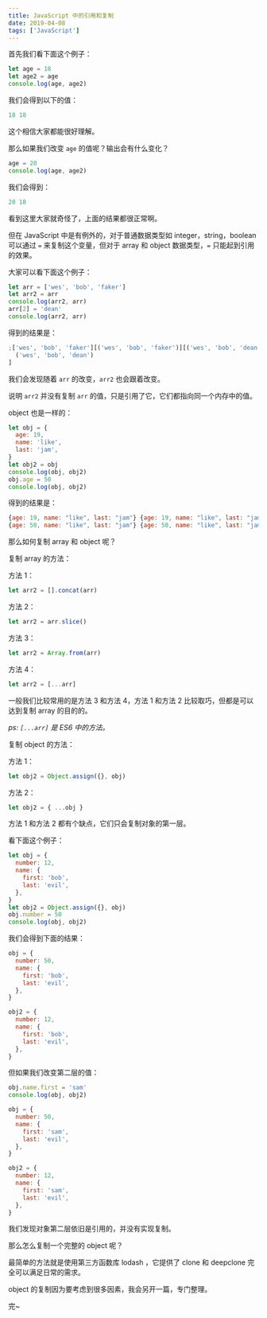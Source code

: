 ```yaml
---
title: JavaScript 中的引用和复制
date: 2019-04-08
tags: ['JavaScript']
---
```


首先我们看下面这个例子：

```js
let age = 18
let age2 = age
console.log(age, age2)
```

我们会得到以下的值：

```js
18 18
```

这个相信大家都能很好理解。

那么如果我们改变 `age` 的值呢？输出会有什么变化？

```js
age = 20
console.log(age, age2)
```

我们会得到：

```js
20 18
```

看到这里大家就奇怪了，上面的结果都很正常啊。

但在 JavaScript 中是有例外的，对于普通数据类型如 integer，string，boolean 可以通过 `=` 来复制这个变量，但对于 array 和 object 数据类型，`=` 只能起到引用的效果。

大家可以看下面这个例子：

```js
let arr = ['wes', 'bob', 'faker']
let arr2 = arr
console.log(arr2, arr)
arr[2] = 'dean'
console.log(arr2, arr)
```

得到的结果是：

```js
;['wes', 'bob', 'faker'][('wes', 'bob', 'faker')][('wes', 'bob', 'dean')][
  ('wes', 'bob', 'dean')
]
```

我们会发现随着 `arr` 的改变，`arr2` 也会跟着改变。

说明 `arr2` 并没有复制 `arr` 的值，只是引用了它，它们都指向同一个内存中的值。

object 也是一样的：

```js
let obj = {
  age: 19,
  name: 'like',
  last: 'jam',
}
let obj2 = obj
console.log(obj, obj2)
obj.age = 50
console.log(obj, obj2)
```

得到的结果是：

```js
{age: 19, name: "like", last: "jam"} {age: 19, name: "like", last: "jam"}
{age: 50, name: "like", last: "jam"} {age: 50, name: "like", last: "jam"}
```

那么如何复制 array 和 object 呢？

复制 array 的方法：

方法 1：

```js
let arr2 = [].concat(arr)
```

方法 2：

```js
let arr2 = arr.slice()
```

方法 3：

```js
let arr2 = Array.from(arr)
```

方法 4：

```js
let arr2 = [...arr]
```

一般我们比较常用的是方法 3 和方法 4，方法 1 和方法 2 比较取巧，但都是可以达到复制 array 的目的的。

_ps: `[...arr]` 是 ES6 中的方法。_

复制 object 的方法：

方法 1：

```js
let obj2 = Object.assign({}, obj)
```

方法 2：

```js
let obj2 = { ...obj }
```

方法 1 和方法 2 都有个缺点，它们只会复制对象的第一层。

看下面这个例子：

```js
let obj = {
  number: 12,
  name: {
    first: 'bob',
    last: 'evil',
  },
}
let obj2 = Object.assign({}, obj)
obj.number = 50
console.log(obj, obj2)
```

我们会得到下面的结果：

```js
obj = {
  number: 50,
  name: {
    first: 'bob',
    last: 'evil',
  },
}

obj2 = {
  number: 12,
  name: {
    first: 'bob',
    last: 'evil',
  },
}
```

但如果我们改变第二层的值：

```js
obj.name.first = 'sam'
console.log(obj, obj2)
```

```js
obj = {
  number: 50,
  name: {
    first: 'sam',
    last: 'evil',
  },
}

obj2 = {
  number: 12,
  name: {
    first: 'sam',
    last: 'evil',
  },
}
```

我们发现对象第二层依旧是引用的，并没有实现复制。

那么怎么复制一个完整的 object 呢？

最简单的方法就是使用第三方函数库 lodash ，它提供了 clone 和 deepclone 完全可以满足日常的需求。

object 的复制因为要考虑到很多因素，我会另开一篇，专门整理。

完~
